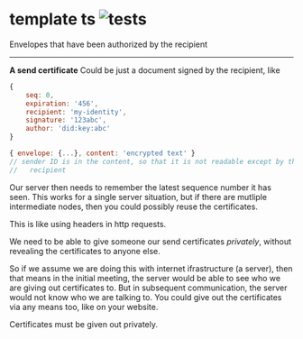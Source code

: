 # template ts ![tests](https://github.com/ssc-hermes/envelope/actions/workflows/nodejs.yml/badge.svg)

Envelopes that have been authorized by the recipient

---------------

__A send certificate__
Could be just a document signed by the recipient, like
```js
{
    seq: 0,
    expiration: '456',
    recipient: 'my-identity',
    signature: '123abc',
    author: 'did:key:abc'
}
```

```js
{ envelope: {...}, content: 'encrypted text' }
// sender ID is in the content, so that it is not readable except by the
//   recipient
```

Our server then needs to remember the latest sequence number it has seen. This works for a single server situation, but if there are mutliple intermediate nodes, then you could possibly reuse the certificates.

This is like using headers in http requests.

We need to be able to give someone our send certificates *privately*, without revealing the certificates to anyone else.

So if we assume we are doing this with internet ifrastructure (a server), then that means in the initial meeting, the server would be able to see who we are giving out certificates to. But in subsequent communication, the server would not know who we are talking to. You could give out the certificates via any means too, like on your website.

Certificates must be given out privately.
